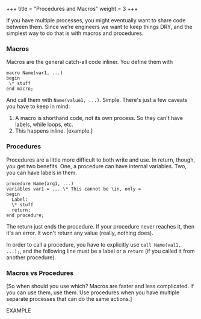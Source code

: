 +++
title = "Procedures and Macros"
weight = 3
+++

If you have multiple processes, you might eventually want to share code between them. Since we’re engineers we want to keep things DRY, and the simplest way to do that is with macros and procedures.

### Macros

Macros are the general catch-all code inliner. You define them with

```
macro Name(var1, ...)
begin
 \* stuff
end macro;
```

And call them with `Name(value1, ...)`. Simple. There's just a few caveats you have to keep in mind:

1. A macro is shorthand code, not its own process. So they can't have labels, while loops, etc. 
1. This happens inline. [example.]

### Procedures

Procedures are a little more difficult to both write and use. In return, though, you get two benefits. One, a procedure can have internal variables. Two, you can have labels in them.

```
procedure Name(arg1, ...)
variables var1 = ... \* This cannot be \in, only =
begin
  Label:
  \* stuff
  return;
end procedure;
```

The return just ends the procedure. If your procedure never reaches it, then it's an error. It won't return any value (really, nothing does).

In order to call a procedure, you have to explicitly use `call Name(val1, ...);`, and the following line must be a label or a `return` (if you called it from another procedure).

### Macros vs Procedures

[So when should you use which? Macros are faster and less complicated. If you can use them, use them. Use procedures when you have multiple separate processes that can do the same actions.]

EXAMPLE
